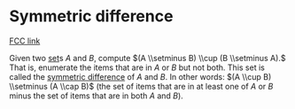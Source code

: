 # Symmetric difference

[FCC link](https://www.freecodecamp.org/learn/coding-interview-prep/rosetta-code/symmetric-difference)

Given two [set](https://rosettacode.org/wiki/set)s _A_ and _B_, compute
$(A \\setminus B) \\cup (B \\setminus A).$ That is, enumerate the items that are
in _A_ or _B_ but not both. This set is called the
[symmetric difference](https://en.wikipedia.org/wiki/Symmetric%20difference) of
_A_ and _B_. In other words: $(A \\cup B) \\setminus (A \\cap B)$ (the set of
items that are in at least one of _A_ or _B_ minus the set of items that are in
both _A_ and _B_).
